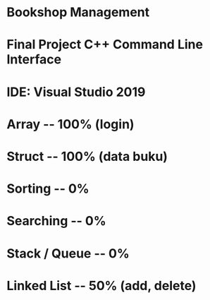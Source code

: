 # Bookshop Management

# Final Project C++ Command Line Interface

# IDE: Visual Studio 2019

# Array -- 100% (login)

# Struct -- 100% (data buku)

# Sorting -- 0%

# Searching -- 0%

# Stack / Queue -- 0%

# Linked List -- 50% (add, delete)
